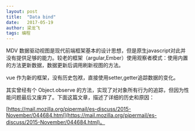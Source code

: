 ```yaml
---
layout: post
title:  "Data bind"
date:   2017-05-19
author: 梁龙飞
tags: 编程
---
```


MDV 数据驱动视图是现代前端框架基本的设计思想，但是原生javascript对此并没有提供足够的能力。较老的框架（argular,Ember）使用观察者模式：使用内置的方法更新数据，数据更新后调用刷新视图的方法。

vue 作为新的框架，没有历史包袱，直接使用setter,getter追踪数据的变化。

其实曾经有个 Object.observe 的方法，实现了对对象所有行为的追踪，但因为性能问题最后又废弃了。下面这篇文章，描述了详细的历史和原因：

[https://mail.mozilla.org/pipermail/es-discuss/2015-November/044684.html](https://mail.mozilla.org/pipermail/es-discuss/2015-November/044684.html)。




